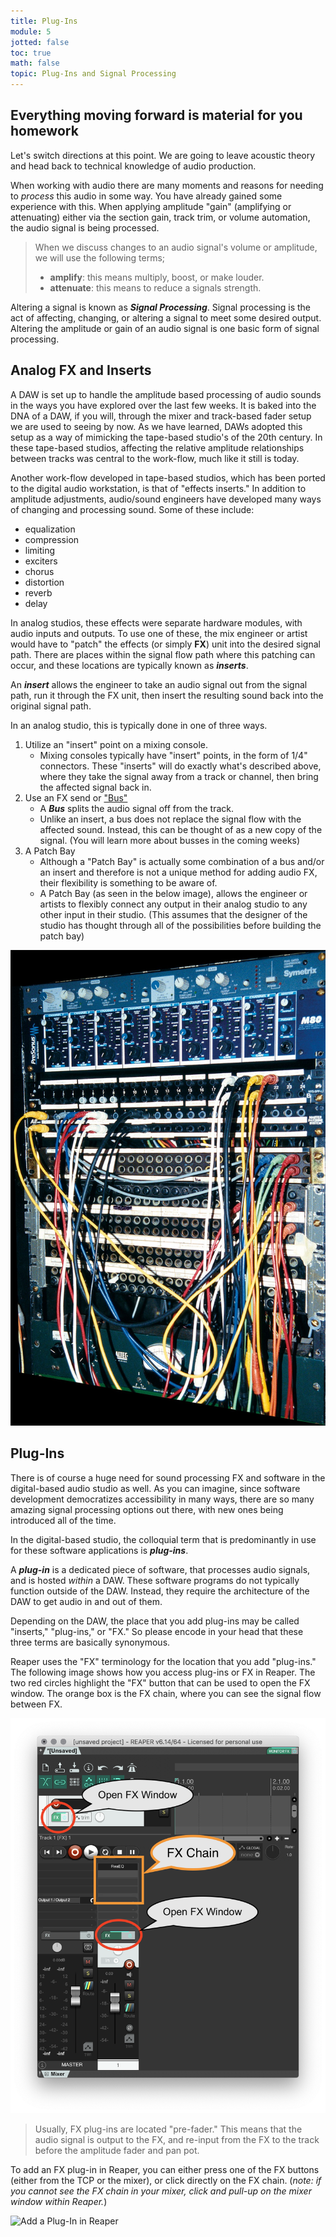 ```yaml
---
title: Plug-Ins
module: 5
jotted: false
toc: true
math: false
topic: Plug-Ins and Signal Processing
---
```

## Everything moving forward is material for you homework 
Let's switch directions at this point. We are going to leave acoustic theory and head back to technical knowledge of audio production.

When working with audio there are many moments and reasons for needing to _process_ this audio in some way. You have already gained some experience with this. When applying amplitude "gain" (amplifying or attenuating) either via the section gain, track trim, or volume automation, the audio signal is being processed.

> When we discuss changes to an audio signal's volume or amplitude, we will use the following terms;
>
> - **amplify**: this means multiply, boost, or make louder.
> - **attenuate**: this means to reduce a signals strength.

Altering a signal is known as **_Signal Processing_**. Signal processing is the act of affecting, changing, or altering a signal to meet some desired output. Altering the amplitude or gain of an audio signal is one basic form of signal processing.



## Analog FX and Inserts

A DAW is set up to handle the amplitude based processing of audio sounds in the ways you have explored over the last few weeks. It is baked into the DNA of a DAW, if you will, through the mixer and track-based fader setup we are used to seeing by now. As we have learned, DAWs adopted this setup as a way of mimicking the tape-based studio's of the 20th century. In these tape-based studios, affecting the relative amplitude relationships between tracks was central to the work-flow, much like it still is today.

Another work-flow developed in tape-based studios, which has been ported to the digital audio workstation, is that of "effects inserts." In addition to amplitude adjustments, audio/sound engineers have developed many ways of changing and processing sound. Some of these include:

- equalization
- compression
- limiting
- exciters
- chorus
- distortion
- reverb
- delay

In analog studios, these effects were separate hardware modules, with audio inputs and outputs. To use one of these, the mix engineer or artist would have to "patch" the effects (or simply **FX**) unit into the desired signal path. There are places within the signal flow path where this patching can occur, and these locations are typically known as **_inserts_**.

An **_insert_** allows the engineer to take an audio signal out from the signal path, run it through the FX unit, then insert the resulting sound back into the original signal path.

In an analog studio, this is typically done in one of three ways.

1. Utilize an "insert" point on a mixing console.
   - Mixing consoles typically have "insert" points, in the form of 1/4" connectors. These "inserts" will do exactly what's described above, where they take the signal away from a track or channel, then bring the affected signal back in.
2. Use an FX send or ["Bus"](https://en.wikipedia.org/wiki/Audio_bus)
   - A **_Bus_** splits the audio signal off from the track.
   - Unlike an insert, a bus does not replace the signal flow with the affected sound. Instead, this can be thought of as a new copy of the signal. (You will learn more about busses in the coming weeks)
3. A Patch Bay
   - Although a "Patch Bay" is actually some combination of a bus and/or an insert and therefore is not a unique method for adding audio FX, their flexibility is something to be aware of.
   - A Patch Bay (as seen in the below image), allows the engineer or artists to flexibly connect any output in their analog studio to any other input in their studio. (This assumes that the designer of the studio has thought through all of the possibilities before building the patch bay)

![Image demonstrating an audio patch bay](../imgs/wires-n-stuff_display_hires.jpg "Image demonstrating an audio patch bay")

## Plug-Ins

There is of course a huge need for sound processing FX and software in the digital-based audio studio as well. As you can imagine, since software development democratizes accessibility in many ways, there are so many amazing signal processing options out there, with new ones being introduced all of the time.

In the digital-based studio, the colloquial term that is predominantly in use for these software applications is **_plug-ins_**.

A **_plug-in_** is a dedicated piece of software, that processes audio signals, and is hosted _within_ a DAW. These software programs do not typically function outside of the DAW. Instead, they require the architecture of the DAW to get audio in and out of them.

Depending on the DAW, the place that you add plug-ins may be called "inserts," "plug-ins," or "FX." So please encode in your head that these three terms are basically synonymous.

Reaper uses the "FX" terminology for the location that you add "plug-ins." The following image shows how you access plug-ins or FX in Reaper. The two red circles highlight the "FX" button that can be used to open the FX window. The orange box is the FX chain, where you can see the signal flow between FX.

![Image demonstrating the location of FX slots and window in Reaper](../imgs/fx-in-reaper.png "Image demonstrating the location of FX slots and window in Reaper")

> Usually, FX plug-ins are located "pre-fader." This means that the audio signal is output to the FX, and re-input from the FX to the track before the amplitude fader and pan pot.

To add an FX plug-in in Reaper, you can either press one of the FX buttons (either from the TCP or the mixer), or click directly on the FX chain. (_note: if you cannot see the FX chain in your mixer, click and pull-up on the mixer window within Reaper._)

![Add a Plug-In in Reaper](../imgs/add-fx.gif "Add a Plug-In in Reaper")
